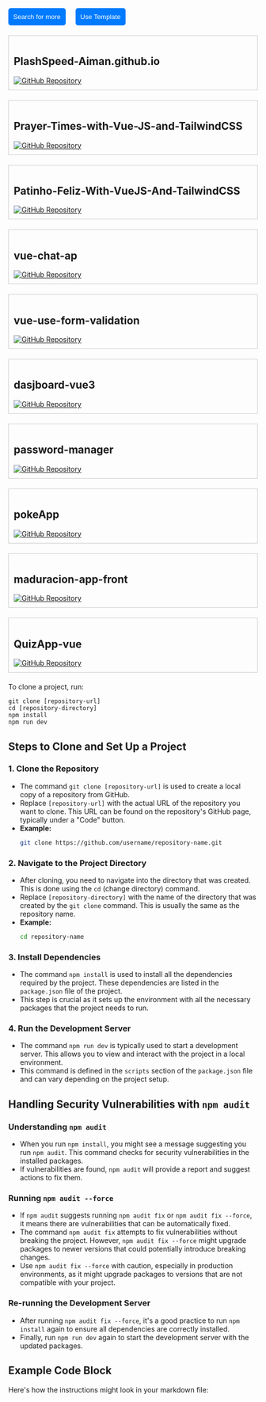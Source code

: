 <div style="display: flex; gap: 20px; margin-bottom: 20px;">
    <button style="padding: 10px; background-color: #007bff; color: white; border: none; border-radius: 5px;">
        <a href="https://github.com/search?q=language%3AVue&type=Repositories&ref=advsearch&l=Vue&l=&s=updated&o=desc&p=2" style="color: white; text-decoration: none;">Search for more</a>
    </button>
    <button style="padding: 10px; background-color: #007bff; color: white; border: none; border-radius: 5px;">
        <a href="https://vuejs.org/ecosystem/themes" style="color: white; text-decoration: none;">Use Template</a>
    </button>
</div>


<div style="border: 1px solid #ccc; padding: 10px; margin-bottom: 20px;">
    <h2>PlashSpeed-Aiman.github.io</h2>
    <a href="https://github.com/PlashSpeed-Aiman/PlashSpeed-Aiman.github.io">
        <img src="https://img.shields.io/badge/GitHub-Repository-blue?style=flat-square" alt="GitHub Repository">
    </a>
</div>

<div style="border: 1px solid #ccc; padding: 10px; margin-bottom: 20px;">
    <h2>Prayer-Times-with-Vue-JS-and-TailwindCSS</h2>
    <a href="https://github.com/PlashSpeed-Aiman/Prayer-Times-with-Vue-JS-and-TailwindCSS">
        <img src="https://img.shields.io/badge/GitHub-Repository-blue?style=flat-square" alt="GitHub Repository">
    </a>
</div>

<div style="border: 1px solid #ccc; padding: 10px; margin-bottom: 20px;">
    <h2>Patinho-Feliz-With-VueJS-And-TailwindCSS</h2>
    <a href="https://github.com/PlashSpeed-Aiman/Patinho-Feliz-With-VueJS-And-TailwindCSS">
        <img src="https://img.shields.io/badge/GitHub-Repository-blue?style=flat-square" alt="GitHub Repository">
    </a>
</div>

<div style="border: 1px solid #ccc; padding: 10px; margin-bottom: 20px;">
    <h2>vue-chat-ap</h2>
    <a href="https://github.com/vipcodestudio/vue-chat-ap">
        <img src="https://img.shields.io/badge/GitHub-Repository-blue?style=flat-square" alt="GitHub Repository">
    </a>
</div>

<div style="border: 1px solid #ccc; padding: 10px; margin-bottom: 20px;">
    <h2>vue-use-form-validation</h2>
    <a href="https://github.com/jbaubree/vue-use-form-validation">
        <img src="https://img.shields.io/badge/GitHub-Repository-blue?style=flat-square" alt="GitHub Repository">
    </a>
</div>

<div style="border: 1px solid #ccc; padding: 10px; margin-bottom: 20px;">
    <h2>dasjboard-vue3</h2>
    <a href="https://github.com/mosiighorbani/dasjboard-vue3">
        <img src="https://img.shields.io/badge/GitHub-Repository-blue?style=flat-square" alt="GitHub Repository">
    </a>
</div>

<div style="border: 1px solid #ccc; padding: 10px; margin-bottom: 20px;">
    <h2>password-manager</h2>
    <a href="https://github.com/RomanSukharev/password-manager">
        <img src="https://img.shields.io/badge/GitHub-Repository-blue?style=flat-square" alt="GitHub Repository">
    </a>
</div>

<div style="border: 1px solid #ccc; padding: 10px; margin-bottom: 20px;">
    <h2>pokeApp</h2>
    <a href="https://github.com/shinnmar/pokeApp">
        <img src="https://img.shields.io/badge/GitHub-Repository-blue?style=flat-square" alt="GitHub Repository">
    </a>
</div>

<div style="border: 1px solid #ccc; padding: 10px; margin-bottom: 20px;">
    <h2>maduracion-app-front</h2>
    <a href="https://github.com/alexandrukitsenco/maduracion-app-front">
        <img src="https://img.shields.io/badge/GitHub-Repository-blue?style=flat-square" alt="GitHub Repository">
    </a>
</div>

<div style="border: 1px solid #ccc; padding: 10px; margin-bottom: 20px;">
    <h2>QuizApp-vue</h2>
    <a href="https://github.com/shivaniRV/QuizApp-vue">
        <img src="https://img.shields.io/badge/GitHub-Repository-blue?style=flat-square" alt="GitHub Repository">
    </a>
</div>

<div style="margin-top: 20px;">
    <p>To clone a project, run:</p>
    <pre><code>git clone [repository-url]
cd [repository-directory]
npm install
npm run dev
</code></pre>
</div>

## Steps to Clone and Set Up a Project

### 1. Clone the Repository
- The command `git clone [repository-url]` is used to create a local copy of a repository from GitHub.
- Replace `[repository-url]` with the actual URL of the repository you want to clone. This URL can be found on the repository's GitHub page, typically under a "Code" button.
- **Example:** 
  ```bash
  git clone https://github.com/username/repository-name.git
  ```

### 2. Navigate to the Project Directory
- After cloning, you need to navigate into the directory that was created. This is done using the `cd` (change directory) command.
- Replace `[repository-directory]` with the name of the directory that was created by the `git clone` command. This is usually the same as the repository name.
- **Example:** 
  ```bash
  cd repository-name
  ```

### 3. Install Dependencies
- The command `npm install` is used to install all the dependencies required by the project. These dependencies are listed in the `package.json` file of the project.
- This step is crucial as it sets up the environment with all the necessary packages that the project needs to run.

### 4. Run the Development Server
- The command `npm run dev` is typically used to start a development server. This allows you to view and interact with the project in a local environment.
- This command is defined in the `scripts` section of the `package.json` file and can vary depending on the project setup.

## Handling Security Vulnerabilities with `npm audit`

### Understanding `npm audit`
- When you run `npm install`, you might see a message suggesting you run `npm audit`. This command checks for security vulnerabilities in the installed packages.
- If vulnerabilities are found, `npm audit` will provide a report and suggest actions to fix them.

### Running `npm audit --force`
- If `npm audit` suggests running `npm audit fix` or `npm audit fix --force`, it means there are vulnerabilities that can be automatically fixed.
- The command `npm audit fix` attempts to fix vulnerabilities without breaking the project. However, `npm audit fix --force` might upgrade packages to newer versions that could potentially introduce breaking changes.
- Use `npm audit fix --force` with caution, especially in production environments, as it might upgrade packages to versions that are not compatible with your project.

### Re-running the Development Server
- After running `npm audit fix --force`, it's a good practice to run `npm install` again to ensure all dependencies are correctly installed.
- Finally, run `npm run dev` again to start the development server with the updated packages.

## Example Code Block

Here's how the instructions might look in your markdown file:
